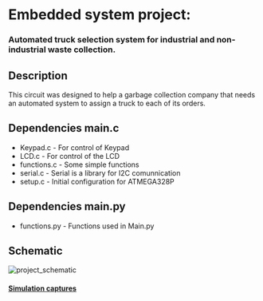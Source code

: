 <h1>Embedded system project: </h1>

<h3>Automated truck selection system for industrial and non-industrial waste collection.</h3>
<h2>Description</h2>
<p>  
This circuit was designed to help a garbage collection company that needs an automated system to assign a truck to each of its orders.
</p>
<h2>Dependencies main.c</h2>
<ul>
  <li>Keypad.c - For control of Keypad</li>
  <li>LCD.c - For control of the LCD</li>
  <li>functions.c - Some simple functions</li>
  <li>serial.c - Serial is a library for I2C comunnication </li>
  <li>setup.c - Initial configuration for ATMEGA328P</li>
</ul>

<h2>Dependencies main.py</h2>
<ul>
  <li>functions.py - Functions used in Main.py</li>
</ul>

<h2>Schematic</h2>

![project_schematic](https://github.com/DylanEstrella/SE_Project/blob/main/IMG/Schematic.BMP)

<a href="https://github.com/DylanEstrella/SE_Project/blob/main/Proteus_archives/Readme.md#simulation-captures">
  <h4><b>Simulation captures</b></h4>
</a>
